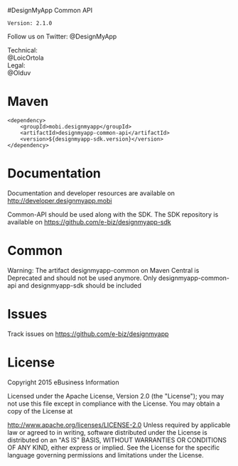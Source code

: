 #DesignMyApp Common API

`Version: 2.1.0`

Follow us on Twitter:
@DesignMyApp  

Technical:  
@LoicOrtola  
Legal:  
@Olduv  

# Maven
```
<dependency>
	<groupId>mobi.designmyapp</groupId>
	<artifactId>designmyapp-common-api</artifactId>
	<version>${designmyapp-sdk.version}</version>
</dependency>
```

# Documentation

Documentation and developer resources are available on
http://developer.designmyapp.mobi

Common-API should be used along with the SDK. The SDK repository is available on
https://github.com/e-biz/designmyapp-sdk

# Common

Warning: The artifact designmyapp-common on Maven Central is Deprecated and should not be used anymore.
Only designmyapp-common-api and designmyapp-sdk should be included

# Issues

Track issues on https://github.com/e-biz/designmyapp

# License

Copyright 2015 eBusiness Information

Licensed under the Apache License, Version 2.0 (the "License"); you may not use this file except in compliance with the License. You may obtain a copy of the License at

   http://www.apache.org/licenses/LICENSE-2.0
Unless required by applicable law or agreed to in writing, software distributed under the License is distributed on an "AS IS" BASIS, WITHOUT WARRANTIES OR CONDITIONS OF ANY KIND, either express or implied. See the License for the specific language governing permissions and limitations under the License.

